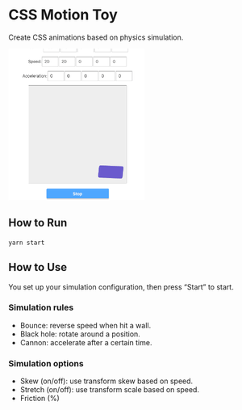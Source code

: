 # CSS Motion Toy

Create CSS animations based on physics simulation.

![](docs/demo.gif)

## How to Run

	yarn start

## How to Use

You set up your simulation configuration, then press “Start” to start.

### Simulation rules

- Bounce: reverse speed when hit a wall.
- Black hole: rotate around a position.
- Cannon: accelerate after a certain time.

### Simulation options

- Skew (on/off): use transform skew based on speed.
- Stretch (on/off): use transform scale based on speed.
- Friction (%)
